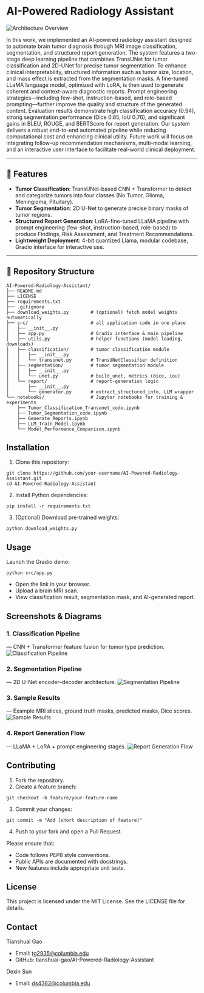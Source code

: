 # AI-Powered Radiology Assistant

![Architecture Overview](image/architecture_overview.png)

In this work, we implemented an AI-powered radiology assistant designed to automate brain tumor diagnosis through MRI image classification, segmentation, and structured report generation. The system features a two-stage deep learning pipeline that combines TransUNet for tumor classification and 2D-UNet for precise tumor segmentation. To enhance clinical interpretability, structured information such as tumor size, location, and mass effect is extracted from the segmentation masks. A fine-tuned LLaMA language model, optimized with LoRA, is then used to generate coherent and context-aware diagnostic reports. Prompt engineering strategies—including few-shot, instruction-based, and role-based prompting—further improve the quality and structure of the generated content. Evaluation results demonstrate high classification accuracy (0.94), strong segmentation performance (Dice 0.85, IoU 0.76), and significant gains in BLEU, ROUGE, and BERTScore for report generation. Our system delivers a robust end-to-end automated pipeline while reducing computational cost and enhancing clinical utility. Future work will focus on integrating follow-up recommendation mechanisms, multi-modal learning, and an interactive user interface to facilitate real-world clinical deployment.

---

## 🚀 Features

- **Tumor Classification**: TransUNet-based CNN + Transformer to detect and categorize tumors into four classes (No Tumor, Glioma, Meningioma, Pituitary).  
- **Tumor Segmentation**: 2D U-Net to generate precise binary masks of tumor regions.  
- **Structured Report Generation**: LoRA-fine-tuned LLaMA pipeline with prompt engineering (few-shot, instruction-based, role-based) to produce Findings, Risk Assessment, and Treatment Recommendations.  
- **Lightweight Deployment**: 4-bit quantized Llama, modular codebase, Gradio interface for interactive use.  
---

## 📂 Repository Structure

```text
AI-Powered-Radiology-Assistant/
├── README.md
├── LICENSE
├── requirements.txt
├── .gitignore
├── download_weights.py        # (optional) fetch model weights automatically
├── src/                       # all application code in one place
│   ├── __init__.py
│   ├── app.py                 # Gradio interface & main pipeline
│   ├── utils.py               # helper functions (model loading, downloads)
│   ├── classification/        # tumor classification module
│   │   ├── __init__.py
│   │   └── transunet.py       # TransUNetClassifier definition
│   ├── segmentation/          # tumor segmentation module
│   │   ├── __init__.py
│   │   └── unet.py            # build_unet, metrics (dice, iou)
│   └── report/                # report-generation logic
│       ├── __init__.py
│       └── generator.py       # extract_structured_info, LLM wrapper
└── notebooks/                 # Jupyter notebooks for training & experiments
    ├── Tumor_Classification_Transunet_code.ipynb
    ├── Tumor_Segmentation_code.ipynb
    ├── Generate_Reports.ipynb
    ├── LLM_Train_Model.ipynb
    └── Model_Performance_Comparison.ipynb
```

## Installation
1. Clone this repository:
```text
git clone https://github.com/your-username/AI-Powered-Radiology-Assistant.git
cd AI-Powered-Radiology-Assistant
```

2. Install Python dependencies:
```text
pip install -r requirements.txt
```

3. (Optional) Download pre-trained weights:
```text
python download_weights.py
```

## Usage
Launch the Gradio demo:
```text
python src/app.py
```
- Open the link in your browser.
- Upload a brain MRI scan.
- View classification result, segmentation mask, and AI-generated report.

## Screenshots & Diagrams
### 1. **Classification Pipeline**
— CNN + Transformer feature fusion for tumor type prediction.
![Classification Pipeline](image/classification_pipeline.png)

### 2. **Segmentation Pipeline**  
— 2D U-Net encoder–decoder architecture.
![Segmentation Pipeline](image/segmentation_pipeline.png)  

### 3. **Sample Results**
— Example MRI slices, ground truth masks, predicted masks, Dice scores.
![Sample Results](image/sample_results.png)  

### 4. **Report Generation Flow** 
— LLaMA + LoRA + prompt engineering stages.
![Report Generation Flow](image/report_pipeline.png)  

## Contributing
1. Fork the repository.
2. Create a feature branch:
```text
git checkout -b feature/your-feature-name
```
3. Commit your changes:
```text
git commit -m "Add [short description of feature]"
```
4. Push to your fork and open a Pull Request.

Please ensure that:
- Code follows PEP8 style conventions.
- Public APIs are documented with docstrings.
- New features include appropriate unit tests.

## License
This project is licensed under the MIT License. See the LICENSE file for details.

## Contact
Tianshuai Gao
- Email: tg2935@columbia.edu
- GitHub: tianshuai-gao/AI-Powered-Radiology-Assistant

Dexin Sun
- Email: ds4362@columbia.edu

